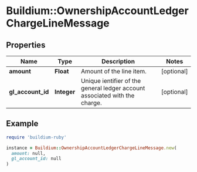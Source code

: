 # Buildium::OwnershipAccountLedgerChargeLineMessage

## Properties

| Name | Type | Description | Notes |
| ---- | ---- | ----------- | ----- |
| **amount** | **Float** | Amount of the line item. | [optional] |
| **gl_account_id** | **Integer** | Unique ientifier of the general ledger account associated with the charge. | [optional] |

## Example

```ruby
require 'buildium-ruby'

instance = Buildium::OwnershipAccountLedgerChargeLineMessage.new(
  amount: null,
  gl_account_id: null
)
```

